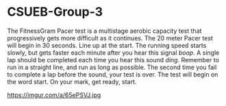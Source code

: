 # CSUEB-Group-3
The FitnessGram Pacer test is a multistage aerobic capacity test that progressively gets more difficult as it continues. The 20 meter Pacer test will begin in 30 seconds. Line up at the start. The running speed starts slowly, but gets faster each minute after you hear this signal *boop*. A single lap should be completed each time you hear this sound *ding*. Remember to run in a straight line, and run as long as possible. The second time you fail to complete a lap before the sound, your test is over. The test will begin on the word start. On your mark, get ready, start. 

https://imgur.com/a/65ePSVJ.jpg

